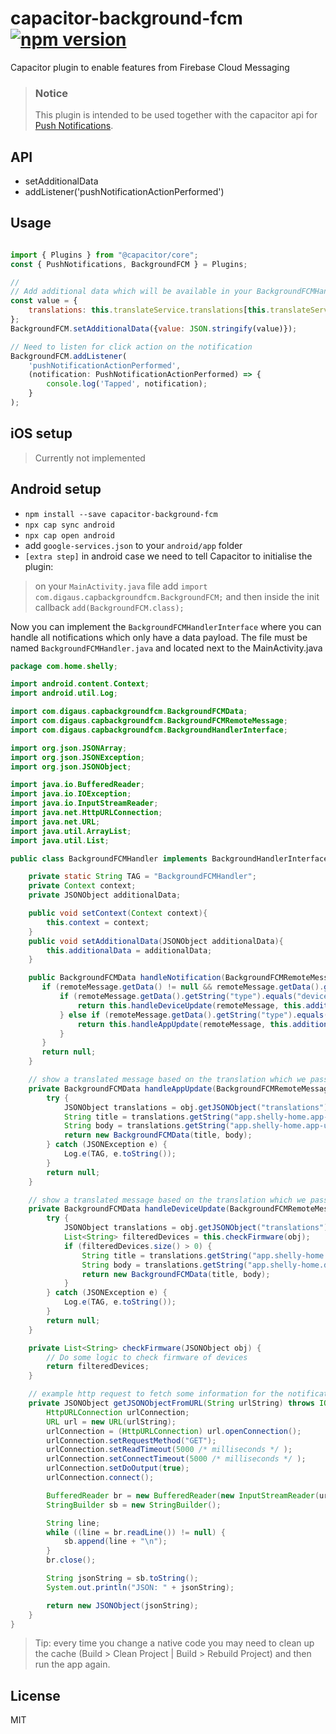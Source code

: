 # capacitor-background-fcm [![npm version](https://badge.fury.io/js/capacitor-background-fcm.svg)](https://badge.fury.io/js/capacitor-background-fcm)

Capacitor plugin to enable features from Firebase Cloud Messaging

> ### Notice
>
> This plugin is intended to be used together with the capacitor api for [Push Notifications](https://capacitor.ionicframework.com/docs/apis/push-notifications).

## API

- setAdditionalData
- addListener('pushNotificationActionPerformed')

## Usage

```js

import { Plugins } from "@capacitor/core";
const { PushNotifications, BackgroundFCM } = Plugins;

//
// Add additional data which will be available in your BackgroundFCMHandler
const value = {
    translations: this.translateService.translations[this.translateService.currentLang]
};
BackgroundFCM.setAdditionalData({value: JSON.stringify(value)});

// Need to listen for click action on the notification
BackgroundFCM.addListener(
    'pushNotificationActionPerformed',
    (notification: PushNotificationActionPerformed) => {
        console.log('Tapped', notification);
    }
);
```
## iOS setup

> Currently not implemented

## Android setup

- `npm install --save capacitor-background-fcm`
- `npx cap sync android`
- `npx cap open android`
- add `google-services.json` to your `android/app` folder
- `[extra step]` in android case we need to tell Capacitor to initialise the plugin:

> on your `MainActivity.java` file add `import com.digaus.capbackgroundfcm.BackgroundFCM;` and then inside the init callback `add(BackgroundFCM.class);`

Now you can implement the `BackgroundFCMHandlerInterface` where you can handle all notifications which only have a data payload. The file must be named `BackgroundFCMHandler.java` and located next to the MainActivity.java

```java
package com.home.shelly;

import android.content.Context;
import android.util.Log;

import com.digaus.capbackgroundfcm.BackgroundFCMData;
import com.digaus.capbackgroundfcm.BackgroundFCMRemoteMessage;
import com.digaus.capbackgroundfcm.BackgroundHandlerInterface;

import org.json.JSONArray;
import org.json.JSONException;
import org.json.JSONObject;

import java.io.BufferedReader;
import java.io.IOException;
import java.io.InputStreamReader;
import java.net.HttpURLConnection;
import java.net.URL;
import java.util.ArrayList;
import java.util.List;

public class BackgroundFCMHandler implements BackgroundHandlerInterface {

    private static String TAG = "BackgroundFCMHandler";
    private Context context;
    private JSONObject additionalData;

    public void setContext(Context context){
        this.context = context;
    }
    public void setAdditionalData(JSONObject additionalData){
        this.additionalData = additionalData;
    }

    public BackgroundFCMData handleNotification(BackgroundFCMRemoteMessage remoteMessage) {
       if (remoteMessage.getData() != null && remoteMessage.getData().getString("type") != null) {
           if (remoteMessage.getData().getString("type").equals("device-update2")) {
               return this.handleDeviceUpdate(remoteMessage, this.additionalData);
           } else if (remoteMessage.getData().getString("type").equals("app-update2")) {
               return this.handleAppUpdate(remoteMessage, this.additionalData);
           }
       }
       return null;
    }

    // show a translated message based on the translation which we passed with setAdditionalData
    private BackgroundFCMData handleAppUpdate(BackgroundFCMRemoteMessage remoteMessage, JSONObject obj) {
        try {
            JSONObject translations = obj.getJSONObject("translations");
            String title = translations.getString("app.shelly-home.app-update.update.label");
            String body = translations.getString("app.shelly-home.app-update.update-installed.label");
            return new BackgroundFCMData(title, body);
        } catch (JSONException e) {
            Log.e(TAG, e.toString());
        }
        return null;
    }

    // show a translated message based on the translation which we passed with setAdditionalData and some information about devices
    private BackgroundFCMData handleDeviceUpdate(BackgroundFCMRemoteMessage remoteMessage, JSONObject obj) {
        try {
            JSONObject translations = obj.getJSONObject("translations");
            List<String> filteredDevices = this.checkFirmware(obj);
            if (filteredDevices.size() > 0) {
                String title = translations.getString("app.shelly-home.device-update.update.label");
                String body = translations.getString("app.shelly-home.device-update.available.label").replace("{{count}}", filteredDevices.size() + "");
                return new BackgroundFCMData(title, body);
            }
        } catch (JSONException e) {
            Log.e(TAG, e.toString());
        }
        return null;
    }

    private List<String> checkFirmware(JSONObject obj) {
        // Do some logic to check firmware of devices
        return filteredDevices;
    }

    // example http request to fetch some information for the notification
    private JSONObject getJSONObjectFromURL(String urlString) throws IOException, JSONException {
        HttpURLConnection urlConnection;
        URL url = new URL(urlString);
        urlConnection = (HttpURLConnection) url.openConnection();
        urlConnection.setRequestMethod("GET");
        urlConnection.setReadTimeout(5000 /* milliseconds */ );
        urlConnection.setConnectTimeout(5000 /* milliseconds */ );
        urlConnection.setDoOutput(true);
        urlConnection.connect();

        BufferedReader br = new BufferedReader(new InputStreamReader(url.openStream()));
        StringBuilder sb = new StringBuilder();

        String line;
        while ((line = br.readLine()) != null) {
            sb.append(line + "\n");
        }
        br.close();

        String jsonString = sb.toString();
        System.out.println("JSON: " + jsonString);

        return new JSONObject(jsonString);
    }
}
```

> Tip: every time you change a native code you may need to clean up the cache (Build > Clean Project | Build > Rebuild Project) and then run the app again.


## License

MIT
